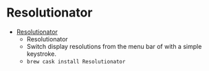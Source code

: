 # Resolutionator
- [Resolutionator](https://manytricks.com/resolutionator/)
  -  Resolutionator
  - Switch display resolutions from the menu bar of with a simple keystroke.
  - `brew cask install Resolutionator`
